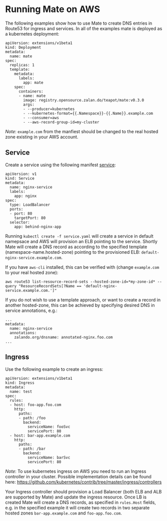 # Running Mate on AWS
The following examples show how to use Mate to create DNS entries in Route53 for ingress and services. 
In all of the examples mate is deployed as a kubernetes deployment: 

```
apiVersion: extensions/v1beta1
kind: Deployment
metadata:
  name: mate
spec:
  replicas: 1
  template:
    metadata:
      labels:
        app: mate
    spec:
      containers:
      - name: mate
        image: registry.opensource.zalan.do/teapot/mate:v0.3.0
        args:
        - --producer=kubernetes
        - --kubernetes-format={{.Namespace}}-{{.Name}}.example.com
        - --consumer=aws
        - --aws-record-group-id=my-cluster
```
*Note*: `example.com` from the manfiest should be changed to the real hosted zone existing in your AWS account. 
## Service 

Create a service using the following manifest [service](service.yaml):
```
apiVersion: v1
kind: Service
metadata:
  name: nginx-service
  labels:
    app: nginx
spec:
  type: LoadBalancer
  ports:
  - port: 80
    targetPort: 80
  selector:
    app: behind-nginx-app
```
Running `kubectl create -f service.yaml` will create a service in default namepsace and AWS will provision an ELB pointing to the service.
Shortly Mate will create a DNS record as according to the specified template (namespace-name.hosted-zone) pointing to the provisioned ELB: 
`default-nginx-service.example.com`. 

If you have `aws-cli` installed, this can be verified with (change `example.com` to your real hosted zone):

`aws route53 list-resource-record-sets --hosted-zone-id=*my-zone-id* --query "ResourceRecordSets[?Name == 'default-nginx-service.example.com.']"` 

If you do not wish to use a template approach, or want to create a record in another hosted-zone, this can be achieved by specifying desired DNS 
in service annotations, e.g.: 
```
...
metadata:
  name: nginx-service
  annotations:
    zalando.org/dnsname: annotated-nginx.foo.com
...
```

## Ingress 
Use the following example to create an ingress:

```
apiVersion: extensions/v1beta1
kind: Ingress
metadata:
  name: test
spec:
  rules:
  - host: foo-app.foo.com
    http:
      paths:
      - path: /foo
        backend:
          serviceName: fooSvc
          servicePort: 80
  - host: bar-app.example.com
    http:
      paths:
      - path: /bar
        backend:
          serviceName: barSvc
          servicePort: 80
```

*Note*: To use kubernetes ingress on AWS you need to run an Ingress controller in your cluster. Possible implementation details can be found here: 
https://github.com/kubernetes/contrib/tree/master/ingress/controllers


Your Ingress controller should provision a Load Balancer (both ELB and ALB are supported by Mate) and update the ingress resource. 
Once LB is created Mate will create a DNS records, as specified in `rules.Host` fields, e.g. in the specified example it will create 
two records in two separate hosted zones `bar-app.example.com` and `foo-app.foo.com`. 

